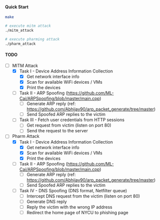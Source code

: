 
#### Quick Start

```bash
make

# execute mitm attack
./mitm_attack

# execute pharming attack
./pharm_attack
```

#### TODO
- [ ] MITM Attack
    - [x] Task I - Device Address Information Collection
        - [x] Get network interface info
        - [x] Scan for available WiFi devices / VMs
        - [x] Print the devices
    - [ ] Task II - ARP Spoofing (https://github.com/ML-Cai/ARPSpoofing/blob/master/main.cpp)
        - [ ] Generate ARP reply (ref: https://github.com/Abhijay90/arp_packet_generate/tree/master)
        - [ ] Send Spoofed ARP replies to the victim
    - [ ] Task III - Fetch user credentials from HTTP sessions
        - [ ] Get request from victim (listen on port 80)
        - [ ] Send the request to the server
- [ ] Pharm Attack
    - [x] Task I - Device Address Information Collection
        - [x] Get network interface info
        - [x] Scan for available WiFi devices / VMs
        - [x] Print the devices
    - [ ] Task II - ARP Spoofing (https://github.com/ML-Cai/ARPSpoofing/blob/master/main.cpp)
        - [ ] Generate ARP reply (ref: https://github.com/Abhijay90/arp_packet_generate/tree/master)
        - [ ] Send Spoofed ARP replies to the victim
    - [ ] Task IV - DNS Spoofing (DNS format, Netfilter queue)
        - [ ] Intercept DNS request from the victim (listen on port 80)
        - [ ] Generate DNS reply 
        - [ ] Reply the victim with the wrong IP address
        - [ ] Redirect the home page of NYCU to phishing page
